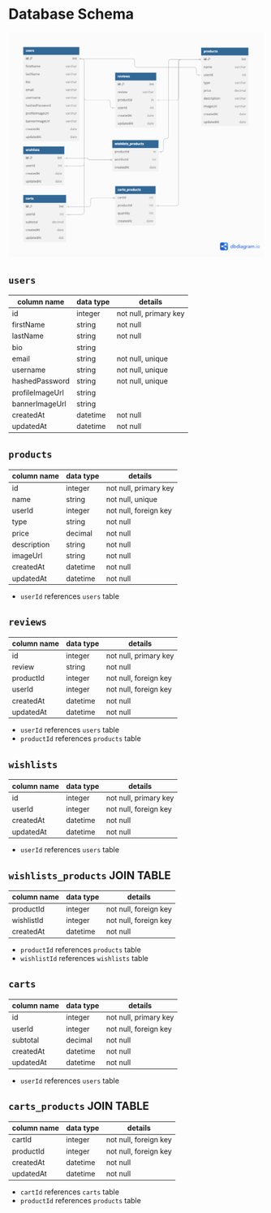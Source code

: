 # **Database Schema**

![bopstop-database-schema](Group-BandCamp.png)

## `users`

| column name     | data type | details               |
| --------------- | --------- | --------------------- |
| id              | integer   | not null, primary key |
| firstName       | string    | not null              |
| lastName        | string    | not null              |
| bio             | string    |                       |
| email           | string    | not null, unique      |
| username        | string    | not null, unique      |
| hashedPassword  | string    | not null, unique      |
| profileImageUrl | string    |                       |
| bannerImageUrl  | string    |                       |
| createdAt       | datetime  | not null              |
| updatedAt       | datetime  | not null              |

## `products`

| column name | data type | details               |
| ----------- | --------- | --------------------- |
| id          | integer   | not null, primary key |
| name        | string    | not null, unique      |
| userId      | integer   | not null, foreign key |
| type        | string    | not null              |
| price       | decimal   | not null              |
| description | string    | not null              |
| imageUrl    | string    | not null              |
| createdAt   | datetime  | not null              |
| updatedAt   | datetime  | not null              |

- `userId` references `users` table

## `reviews`

| column name | data type | details               |
| ----------- | --------- | --------------------- |
| id          | integer   | not null, primary key |
| review      | string    | not null              |
| productId   | integer   | not null, foreign key |
| userId      | integer   | not null, foreign key |
| createdAt   | datetime  | not null              |
| updatedAt   | datetime  | not null              |

- `userId` references `users` table
- `productId` references `products` table

## `wishlists`

| column name | data type | details               |
| ----------- | --------- | --------------------- |
| id          | integer   | not null, primary key |
| userId      | integer   | not null, foreign key |
| createdAt   | datetime  | not null              |
| updatedAt   | datetime  | not null              |

- `userId` references `users` table

## `wishlists_products` JOIN TABLE

| column name | data type | details               |
| ----------- | --------- | --------------------- |
| productId   | integer   | not null, foreign key |
| wishlistId  | integer   | not null, foreign key |
| createdAt   | datetime  | not null              |

- `productId` references `products` table
- `wishlistId` references `wishlists` table

## `carts`

| column name | data type | details               |
| ----------- | --------- | --------------------- |
| id          | integer   | not null, primary key |
| userId      | integer   | not null, foreign key |
| subtotal    | decimal   | not null              |
| createdAt   | datetime  | not null              |
| updatedAt   | datetime  | not null              |

- `userId` references `users` table

## `carts_products` JOIN TABLE

| column name | data type | details               |
| ----------- | --------- | --------------------- |
| cartId      | integer   | not null, foreign key |
| productId   | integer   | not null, foreign key |
| createdAt   | datetime  | not null              |
| updatedAt   | datetime  | not null              |

- `cartId` references `carts` table
- `productId` references `products` table
